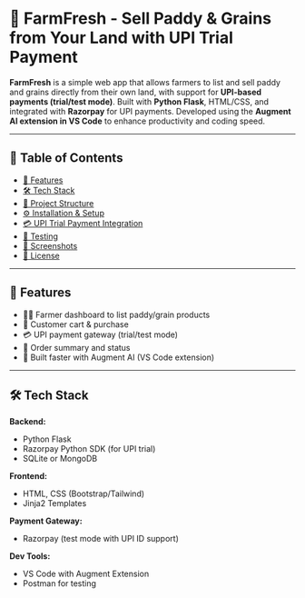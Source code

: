# 🌾 FarmFresh - Sell Paddy & Grains from Your Land with UPI Trial Payment

**FarmFresh** is a simple web app that allows farmers to list and sell paddy and grains directly from their own land, with support for **UPI-based payments (trial/test mode)**. Built with **Python Flask**, HTML/CSS, and integrated with **Razorpay** for UPI payments. Developed using the **Augment AI extension in VS Code** to enhance productivity and coding speed.

---

## 📌 Table of Contents

- [🚀 Features](#-features)
- [🛠 Tech Stack](#-tech-stack)
- [📁 Project Structure](#-project-structure)
- [⚙️ Installation & Setup](#️-installation--setup)
- [💳 UPI Trial Payment Integration](#-upi-trial-payment-integration)
- [🧪 Testing](#-testing)
- [📸 Screenshots](#-screenshots)
- [📄 License](#-license)

---

## 🚀 Features

- 👨‍🌾 Farmer dashboard to list paddy/grain products
- 🛒 Customer cart & purchase
- 💳 UPI payment gateway (trial/test mode)
- 🧾 Order summary and status
- 🧠 Built faster with Augment AI (VS Code extension)

---

## 🛠 Tech Stack

**Backend:**  
- Python Flask  
- Razorpay Python SDK (for UPI trial)  
- SQLite or MongoDB  

**Frontend:**  
- HTML, CSS (Bootstrap/Tailwind)  
- Jinja2 Templates  

**Payment Gateway:**  
- Razorpay (test mode with UPI ID support)

**Dev Tools:**  
- VS Code with Augment Extension  
- Postman for testing  



